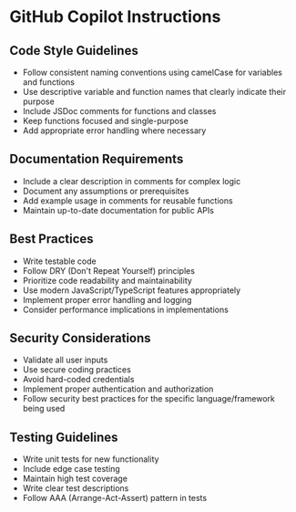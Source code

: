 # GitHub Copilot Instructions

## Code Style Guidelines
- Follow consistent naming conventions using camelCase for variables and functions
- Use descriptive variable and function names that clearly indicate their purpose
- Include JSDoc comments for functions and classes
- Keep functions focused and single-purpose
- Add appropriate error handling where necessary

## Documentation Requirements
- Include a clear description in comments for complex logic
- Document any assumptions or prerequisites
- Add example usage in comments for reusable functions
- Maintain up-to-date documentation for public APIs

## Best Practices
- Write testable code
- Follow DRY (Don't Repeat Yourself) principles
- Prioritize code readability and maintainability
- Use modern JavaScript/TypeScript features appropriately
- Implement proper error handling and logging
- Consider performance implications in implementations

## Security Considerations
- Validate all user inputs
- Use secure coding practices
- Avoid hard-coded credentials
- Implement proper authentication and authorization
- Follow security best practices for the specific language/framework being used

## Testing Guidelines
- Write unit tests for new functionality
- Include edge case testing
- Maintain high test coverage
- Write clear test descriptions
- Follow AAA (Arrange-Act-Assert) pattern in tests
